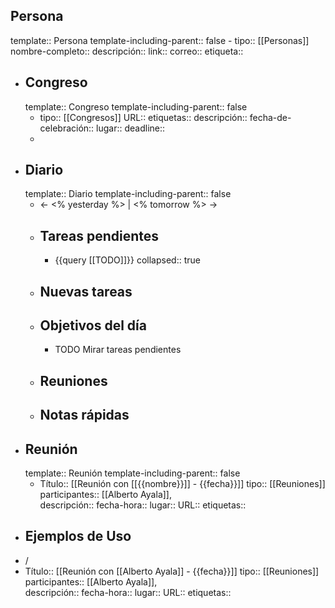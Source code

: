 ## Persona
template:: Persona
template-including-parent:: false
	- tipo:: [[Personas]]
	  nombre-completo:: 
	  descripción::
	  link::
	  correo::
	  etiqueta::
- ## Congreso
  template:: Congreso
  template-including-parent:: false
	- tipo:: [[Congresos]]
	  URL::
	  etiquetas::
	  descripción::
	  fecha-de-celebración::
	  lugar::
	  deadline::
	-
- ## Diario
  template:: Diario
  template-including-parent:: false
	- ← <% yesterday %> | <% tomorrow %> →
	- ## Tareas pendientes
		- {{query [[TODO]]}}
		  collapsed:: true
	- ## Nuevas tareas
	- ## Objetivos del día
		- TODO Mirar tareas pendientes
	- ## Reuniones
	- ## Notas rápidas
- ## Reunión
  template:: Reunión
  template-including-parent:: false
	- Título:: [[Reunión con [[{{nombre}}]] - {{fecha}}]] 
	  tipo:: [[Reuniones]] 
	  participantes:: [[Alberto Ayala]],   
	  descripción::
	  fecha-hora:: 
	  lugar::
	  URL::
	  etiquetas::
- ## Ejemplos de Uso
- /
- Título:: [[Reunión con [[Alberto Ayala]] - {{fecha}}]] 
  tipo:: [[Reuniones]] 
  participantes:: [[Alberto Ayala]],   
  descripción::
  fecha-hora:: 
  lugar::
  URL::
  etiquetas::